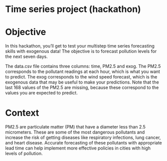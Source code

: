 # Time series project (hackathon)

# Objective

In this hackathon, you’ll get to test your multistep time series forecasting skills with exogenous data! The objective is to forecast pollution levels for the next seven days.

The data.csv file contains three columns: time, PM2.5 and exog. The PM2.5 corresponds to the pollutant readings at each hour, which is what you want to predict. The exog corresponds to the wind speed forecast, which is the exogenous data that may be useful to make your predictions. Note that the last 168 values of the PM2.5 are missing, because these correspond to the values you are expected to predict.

# Context

PM2.5 are particulate matter (PM) that have a diameter less than 2.5 micrometers. These are some of the most dangerous pollutants and increase the risk of getting diseases like respiratory infections, lung cancer, and heart disease. Accurate forecasting of these pollutants with appropriate lead time can help implement more effective policies in cities with high levels of pollution.
